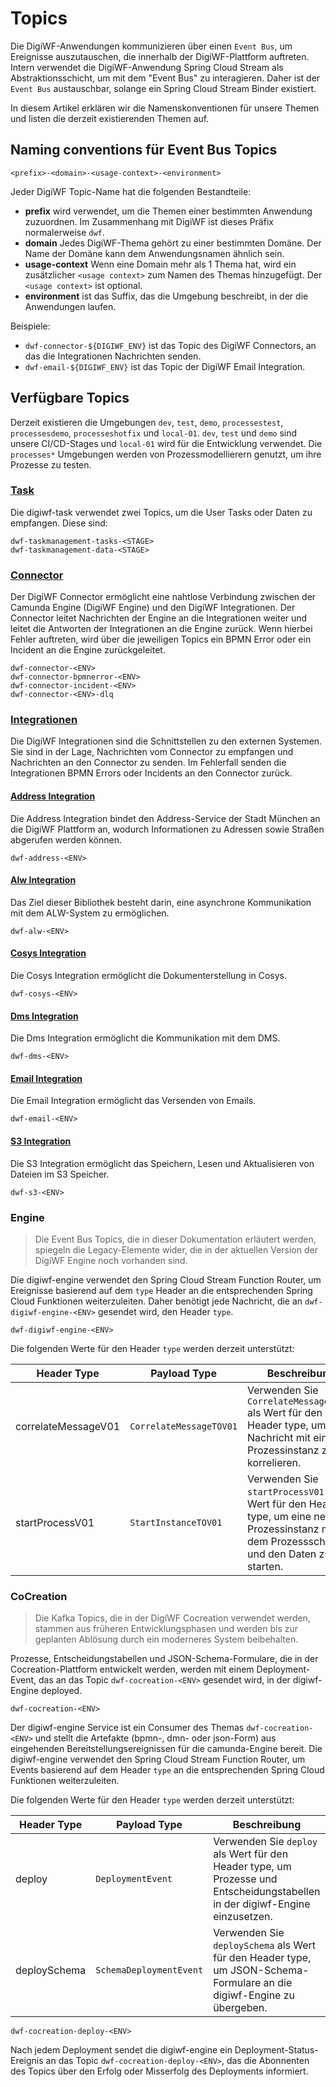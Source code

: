 # Topics

Die DigiWF-Anwendungen kommunizieren über einen `Event Bus`, um Ereignisse auszutauschen, die innerhalb der
DigiWF-Plattform auftreten. Intern verwendet die DigiWF-Anwendung Spring Cloud Stream als Abstraktionsschicht, um mit
dem "Event Bus" zu interagieren. Daher ist der `Event Bus` austauschbar, solange ein Spring Cloud Stream Binder
existiert.

In diesem Artikel erklären wir die Namenskonventionen für unsere Themen und listen die derzeit existierenden Themen auf.

## Naming conventions für Event Bus Topics

```
<prefix>-<domain>-<usage-context>-<environment>
```

Jeder DigiWF Topic-Name hat die folgenden Bestandteile:

- **prefix** wird verwendet, um die Themen einer bestimmten Anwendung zuzuordnen. Im Zusammenhang mit DigiWF ist dieses
  Präfix normalerweise `dwf`.
- **domain** Jedes DigiWF-Thema gehört zu einer bestimmten Domäne. Der Name der Domäne kann dem Anwendungsnamen ähnlich
  sein.
- **usage-context** Wenn eine Domain mehr als 1 Thema hat, wird ein zusätzlicher `<usage context>` zum Namen des Themas
  hinzugefügt. Der `<usage context>` ist optional.
- **environment** ist das Suffix, das die Umgebung beschreibt, in der die Anwendungen laufen.

Beispiele:

- `dwf-connector-${DIGIWF_ENV}` ist das Topic des DigiWF Connectors, an das die Integrationen Nachrichten senden.
- `dwf-email-${DIGIWF_ENV}` ist das Topic der DigiWF Email Integration.

## Verfügbare Topics

Derzeit existieren die Umgebungen `dev`, `test`, `demo`, `processestest`, `processesdemo`, `processeshotfix`
und `local-01`. `dev`, `test` und `demo` sind unsere CI/CD-Stages und `local-01` wird für die Entwicklung verwendet.
Die `processes*` Umgebungen werden von Prozessmodellierern genutzt, um ihre Prozesse zu testen.

### [Task](/documentation/components/tasks)

Die digiwf-task verwendet zwei Topics, um die User Tasks oder Daten zu empfangen. Diese sind:

```
dwf-taskmanagement-tasks-<STAGE>
dwf-taskmanagement-data-<STAGE>
```

### [Connector](/documentation/components/connector)

Der DigiWF Connector ermöglicht eine nahtlose Verbindung zwischen der Camunda Engine (DigiWF Engine) und den DigiWF
Integrationen. Der Connector leitet Nachrichten der Engine an die Integrationen weiter und leitet die Antworten der
Integrationen an die Engine zurück. Wenn hierbei Fehler auftreten, wird über die jeweiligen Topics ein BPMN Error oder
ein Incident an die Engine zurückgeleitet.

```
dwf-connector-<ENV>
dwf-connector-bpmnerror-<ENV>
dwf-connector-incident-<ENV>
dwf-connector-<ENV>-dlq
```

### [Integrationen](/integrations/)

Die DigiWF Integrationen sind die Schnittstellen zu den externen Systemen. Sie sind in der Lage, Nachrichten vom
Connector zu empfangen und Nachrichten an den Connector zu senden. Im Fehlerfall senden die Integrationen BPMN Errors
oder Incidents an den Connector zurück.

#### [Address Integration](/integrations/digiwf-address-integration)

Die Address Integration bindet den Address-Service der Stadt München an die DigiWF Plattform an, wodurch Informationen
zu Adressen sowie Straßen abgerufen werden können.

```
dwf-address-<ENV>
```

#### [Alw Integration](/integrations/digiwf-alw-integration)

Das Ziel dieser Bibliothek besteht darin, eine asynchrone Kommunikation mit dem ALW-System zu ermöglichen.

```
dwf-alw-<ENV>
```

#### [Cosys Integration](/integrations/digiwf-cosys-integration)

Die Cosys Integration ermöglicht die Dokumenterstellung in Cosys.

```
dwf-cosys-<ENV>
```

#### [Dms Integration](/integrations/digiwf-dms-integration)

Die Dms Integration ermöglicht die Kommunikation mit dem DMS.

```
dwf-dms-<ENV>
```

#### [Email Integration](/integrations/digiwf-mail-integration)

Die Email Integration ermöglicht das Versenden von Emails.

```
dwf-email-<ENV>
```

#### [S3 Integration](/integrations/digiwf-s3-integration)

Die S3 Integration ermöglicht das Speichern, Lesen und Aktualisieren von Dateien im S3 Speicher.

```
dwf-s3-<ENV>
```

### Engine

> Die Event Bus Topics, die in dieser Dokumentation erläutert werden, spiegeln die Legacy-Elemente wider, die in der
> aktuellen Version der DigiWF Engine noch vorhanden sind.

Die digiwf-engine verwendet den Spring Cloud Stream Function Router, um Ereignisse basierend auf dem `type` Header an
die entsprechenden Spring Cloud Funktionen weiterzuleiten. Daher benötigt jede Nachricht, die
an `dwf-digiwf-engine-<ENV>` gesendet wird, den Header `type`.

```
dwf-digiwf-engine-<ENV>
```

Die folgenden Werte für den Header `type` werden derzeit unterstützt:

| Header Type         | Payload Type            | Beschreibung                                                                                                                                 |
|---------------------|-------------------------|----------------------------------------------------------------------------------------------------------------------------------------------|
| correlateMessageV01 | `CorrelateMessageTOV01` | Verwenden Sie `CorrelateMessageTOV01` als Wert für den Header type, um eine Nachricht mit einer Prozessinstanz zu korrelieren.               |
| startProcessV01     | `StartInstanceTOV01`    | Verwenden Sie `startProcessV01` als Wert für den Header type, um eine neue Prozessinstanz mit dem Prozessschlüssel und den Daten zu starten. |

### CoCreation

> Die Kafka Topics, die in der DigiWF Cocreation verwendet werden, stammen aus früheren Entwicklungsphasen und werden
> bis zur geplanten Ablösung durch ein moderneres System beibehalten.

Prozesse, Entscheidungstabellen und JSON-Schema-Formulare, die in der Cocreation-Plattform entwickelt werden, werden mit
einem Deployment-Event, das an das Topic `dwf-cocreation-<ENV>` gesendet wird, in der digiwf-Engine deployed.

```
dwf-cocreation-<ENV>
```

Der digiwf-engine Service ist ein Consumer des Themas `dwf-cocreation-<ENV>` und stellt die Artefakte (bpmn-, dmn- oder
json-Form) aus eingehenden Bereitstellungsereignissen für die camunda-Engine bereit. Die digiwf-engine verwendet den
Spring Cloud Stream Function Router, um Events basierend auf dem Header `type` an die entsprechenden Spring Cloud
Funktionen weiterzuleiten.

Die folgenden Werte für den Header `type` werden derzeit unterstützt:

| Header Type  | Payload Type            | Beschreibung                                                                                                                 |
|--------------|-------------------------|------------------------------------------------------------------------------------------------------------------------------|
| deploy       | `DeploymentEvent`       | Verwenden Sie `deploy` als Wert für den Header type, um Prozesse und Entscheidungstabellen in der digiwf-Engine einzusetzen. |
| deploySchema | `SchemaDeploymentEvent` | Verwenden Sie `deploySchema` als Wert für den Header type, um JSON-Schema-Formulare an die digiwf-Engine zu übergeben.       |

```
dwf-cocreation-deploy-<ENV>
```

Nach jedem Deployment sendet die digiwf-engine ein Deployment-Status-Ereignis an das
Topic `dwf-cocreation-deploy-<ENV>`, das die Abonnenten des Topics über den Erfolg oder Misserfolg des Deployments
informiert.